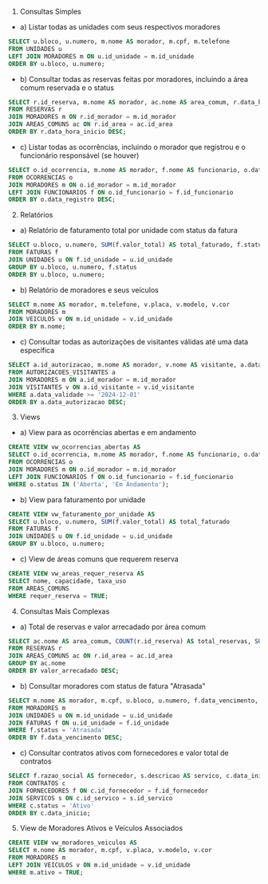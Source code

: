 1. Consultas Simples

- a) Listar todas as unidades com seus respectivos moradores

```SQL
SELECT u.bloco, u.numero, m.nome AS morador, m.cpf, m.telefone
FROM UNIDADES u
LEFT JOIN MORADORES m ON u.id_unidade = m.id_unidade
ORDER BY u.bloco, u.numero;
```

- b) Consultar todas as reservas feitas por moradores, incluindo a área comum reservada e o status

```SQL
SELECT r.id_reserva, m.nome AS morador, ac.nome AS area_comum, r.data_hora_inicio, r.data_hora_fim, r.valor, r.status
FROM RESERVAS r
JOIN MORADORES m ON r.id_morador = m.id_morador
JOIN AREAS_COMUNS ac ON r.id_area = ac.id_area
ORDER BY r.data_hora_inicio DESC;
```

- c) Listar todas as ocorrências, incluindo o morador que registrou e o funcionário responsável (se houver)

```SQL
SELECT o.id_ocorrencia, m.nome AS morador, f.nome AS funcionario, o.data_registro, o.descricao, o.status, o.prioridade
FROM OCORRENCIAS o
JOIN MORADORES m ON o.id_morador = m.id_morador
LEFT JOIN FUNCIONARIOS f ON o.id_funcionario = f.id_funcionario
ORDER BY o.data_registro DESC;
```

2. Relatórios

- a) Relatório de faturamento total por unidade com status da fatura

```SQL
SELECT u.bloco, u.numero, SUM(f.valor_total) AS total_faturado, f.status
FROM FATURAS f
JOIN UNIDADES u ON f.id_unidade = u.id_unidade
GROUP BY u.bloco, u.numero, f.status
ORDER BY u.bloco, u.numero;
```

- b) Relatório de moradores e seus veículos

```SQL
SELECT m.nome AS morador, m.telefone, v.placa, v.modelo, v.cor
FROM MORADORES m
JOIN VEICULOS v ON m.id_unidade = v.id_unidade
ORDER BY m.nome;
```

- c) Consultar todas as autorizações de visitantes válidas até uma data específica

```SQL
SELECT a.id_autorizacao, m.nome AS morador, v.nome AS visitante, a.data_autorizacao, a.data_validade
FROM AUTORIZACOES_VISITANTES a
JOIN MORADORES m ON a.id_morador = m.id_morador
JOIN VISITANTES v ON a.id_visitante = v.id_visitante
WHERE a.data_validade >= '2024-12-01'
ORDER BY a.data_autorizacao DESC;
```

3. Views

- a) View para as ocorrências abertas e em andamento

```SQL
CREATE VIEW vw_ocorrencias_abertas AS
SELECT o.id_ocorrencia, m.nome AS morador, f.nome AS funcionario, o.data_registro, o.descricao, o.status, o.prioridade
FROM OCORRENCIAS o
JOIN MORADORES m ON o.id_morador = m.id_morador
LEFT JOIN FUNCIONARIOS f ON o.id_funcionario = f.id_funcionario
WHERE o.status IN ('Aberta', 'Em Andamento');
```

- b) View para faturamento por unidade

```SQL
CREATE VIEW vw_faturamento_por_unidade AS
SELECT u.bloco, u.numero, SUM(f.valor_total) AS total_faturado
FROM FATURAS f
JOIN UNIDADES u ON f.id_unidade = u.id_unidade
GROUP BY u.bloco, u.numero;
```

- c) View de áreas comuns que requerem reserva

```SQL
CREATE VIEW vw_areas_requer_reserva AS
SELECT nome, capacidade, taxa_uso
FROM AREAS_COMUNS
WHERE requer_reserva = TRUE;
```

4. Consultas Mais Complexas

- a) Total de reservas e valor arrecadado por área comum

```SQL
SELECT ac.nome AS area_comum, COUNT(r.id_reserva) AS total_reservas, SUM(r.valor) AS valor_arrecadado
FROM RESERVAS r
JOIN AREAS_COMUNS ac ON r.id_area = ac.id_area
GROUP BY ac.nome
ORDER BY valor_arrecadado DESC;
```

- b) Consultar moradores com status de fatura "Atrasada"

```SQL
SELECT m.nome AS morador, m.cpf, u.bloco, u.numero, f.data_vencimento, f.valor_total
FROM MORADORES m
JOIN UNIDADES u ON m.id_unidade = u.id_unidade
JOIN FATURAS f ON u.id_unidade = f.id_unidade
WHERE f.status = 'Atrasada'
ORDER BY f.data_vencimento DESC;
```

- c) Consultar contratos ativos com fornecedores e valor total de contratos

```SQL
SELECT f.razao_social AS fornecedor, s.descricao AS servico, c.data_inicio, c.data_fim, c.valor, c.status
FROM CONTRATOS c
JOIN FORNECEDORES f ON c.id_fornecedor = f.id_fornecedor
JOIN SERVICOS s ON c.id_servico = s.id_servico
WHERE c.status = 'Ativo'
ORDER BY c.data_inicio;
```

5. View de Moradores Ativos e Veículos Associados

```SQL
CREATE VIEW vw_moradores_veiculos AS
SELECT m.nome AS morador, m.cpf, v.placa, v.modelo, v.cor
FROM MORADORES m
LEFT JOIN VEICULOS v ON m.id_unidade = v.id_unidade
WHERE m.ativo = TRUE;
```